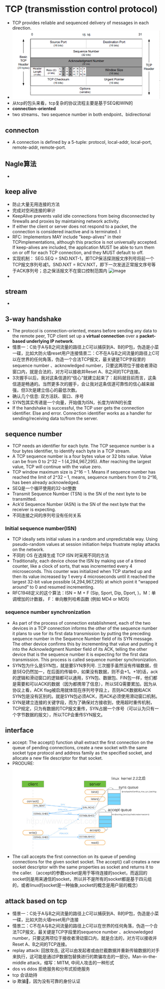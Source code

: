 # TCP (transmisstion control protocol)
* TCP provides reliable and sequenced delivery of messages in each direction.  
* ![image](./assets/tcp-header2.png)
* 从tcp的包头来看，tcp复杂的协议流程主要是基于SEQ和WIN的
* **connection-oriented**
* two streams、two sequence number in both endpoint、bidirectional


## connecton 
* A connection is defined by a 5-tuple: protocol, local-addr, local-port, remote-addr, remote-port. 

## Nagle算法
* 

## keep alive
* 防止大量无用连接的方法
* 完成对空闲连接的审计
* KeepAlive prevents valid idle connections from being disconnected by firewalls and proxies by maintaining network activity.
*  If either the client or server does not respond to a packet, the connection is considered inactive and is terminated. I
* RFC: Implementors MAY include "keep-alives" in their TCPimplementations, although this practice is not universally accepted.  If keep-alives are included, the application MUST be able to turn them on or off for each TCP connection, and they MUST default to off.
* 实现机制： SEG.SEQ = SND.NXT-1，即TCP保活探测报文序列号将前一个TCP报文序列号减1。SND.NXT = RCV.NXT，即下一次发送正常报文序号等于ACK序列号；总之保活报文不在窗口控制范围内 ![image](./assets/1574164232916-b6ae54d6-d2b3-48e7-b116-60735fef7404)
* 


## stream
* 

## 3-way handshake
* The protocol is connection-oriented, means before sending any data to the remote peer, TCP client set up a **virtual connection** over a **packet-based underlying IP network**.  
* 情景一：C处于A与B之间流量的路径上C可以捕获到A、B的IP包，伪造是小菜一碟，比如大防火墙reset用户连接情景二：C不在A与B之间流量的路径上C可以在世界的任何角落，伪造一个合法TCP报文，最关键是TCP字段里的sequence number 、acknowledged number，只要这两项位于接收者滑动窗口内，就是合法的，对方可以接收并Reset A、B之间的TCP连接。
* 3次握手以后，我对这条信道的“信心”就建立起来了：起码就目前而言，这条信道是畅通的。当然更多次的握手，会让我对这条信道可靠性的信心越来越强，但3次是建立信心的最低次数。
* 确认几个信息: 双方活跃、窗口、序号
* SYN包其实传递是一个向量，开始值为ISN，长度为WIN的长度
* If the handshake is successful, the TCP user gets the connection identifier. Else and error.  Connection identifier works as a handler for sending/receiving data to/from the server. 


## sequence number
*  TCP needs an identifier for each byte. The TCP sequence number is a four bytes identifier, to identify each byte in a TCP stream. 
* A TCP sequence number is a four bytes value or 32 bits value. Value can be from 0 to 2^32 – 1 (4,294,967,295).   After reaching the largest value, TCP will continue with the value zero. 
* TCP window maximum size is 2^16 – 1. Means if sequence number has reached the limit of 2^32 – 1, means, sequence numbers from 0 to 2^16, has been already acknowledged.
* SEQ是一个循环使用的32-bit整数
* Transmit Sequence Number (TSN) is the SN of the next byte to be transmitted. 
* Ack’d Sequence Number (ASN) is the SN of the next byte that the receiver is expecting.
* 不同连接之间的序列号没有任何关系
### Initial sequence number(ISN)
* TCP ideally sets initial values in a random and unpredictable way. Using pseudo-random values at session initiation helps frustrate replay attacks on the network. 
* 不同的 OS 在选择生成 TCP ISN 时采用不同的方法
* Traditionally, each device chose the ISN by making use of a timed counter, like a clock of sorts, 
that was incremented every 4 microseconds. 
This counter was initialized when TCP started up and then its value increased by 1 every 4 microseconds 
until it reached the largest 32-bit value possible (4,294,967,295) at which point it “wrapped around” to 0 
and resumed incrementing. 
* RFC1948定义的这个算法：ISN = M + F (Sip, Sport, Dip, Dport, <Some Secret>)，M：单调增加的计数器， F：单向散列哈希函数 (例如 MD4 or MD5)

### sequence number synchronization
* As part of the process of connection establishment, each of the two devices in a TCP connection informs the other of the sequence number it plans to use for its first data transmission by putting the preceding sequence number in the Sequence Number field of its SYN message. The other device confirms this by incrementing that value and putting it into the Acknowledgment Number field of its ACK, telling the other device that is the sequence number it is expecting for the first data transmission. This process is called sequence number synchronization.
* SYN包为什么是SYN包，就是要SYN序列号. 三次握手虽然没有传输数据，但是SEQ仍然加一，在后面的传输中，如果没有数据，则不会+1。+1的话，ack的逻辑和滑动窗口的逻辑都可以通用，SYN包、数据包、FIN包一样，他们都是需要和可以ACK的数据（因为都携带了信息），所以SEQ需要累加。因为从协议上看，ACK flag被启用就体现在序列号字段上，否则ACK数据和ACK SYN包是没有区别的。就是SYN包必须ACK，而ACK必须使用滑动窗口机制。
* SYN是建立连接的关键字段，而为了确保对方接收到，使用超时重传机制，TCP规定，只为有数据的TCP报文重传，SYN占据一个序号（可以认为只有一个字节数据的报文），所以TCP会重传SYN报文。

## interface 
* accept: The accept() function shall extract the first connection on the queue of pending connections, create a new socket with the same socket type protocol and address family as the specified socket, and allocate a new file descriptor for that socket. 
* PRODURE: ![image](./assets/TCP-connection.png)
*  The call accepts the first connection on its queue of pending connections for the given socket socket. The accept() call creates a new socket descriptor with the same properties as socket and returns it to the caller. （accept的参数socket是用于等待连接的socket，而返回的socket则是用来通信的socket，所以并不是所有的socket都是基于四元组的，或者linux的socket是一种抽象,socket的概念是用户层的概念）

## attack based on tcp 
* 情景一：C处于A与B之间流量的路径上C可以捕获到A、B的IP包，伪造是小菜一碟，比如大防火墙reset用户连接
* 情景二：C不在A与B之间流量的路径上C可以在世界的任何角落，伪造一个合法TCP报文，最关键是TCP字段里的sequence number 、acknowledged number，只要这两项位于接收者滑动窗口内，就是合法的，对方可以接收并Reset A、B之间的TCP连接。
* replay attack: 回放攻击, 这可以由发起者或由拦截数据并重新传输数据的对手来执行，这可能是通过IP数据包替换进行的欺骗攻击的一部分。Man-in-the-middle attack，缩写：MITM, 中间人攻击的一种形式
* dos vs ddos   拒绝服务和分布式拒绝服务
* tcp 会话劫持
* ip 欺骗，因为没有可靠的身份认证